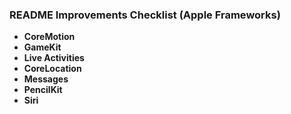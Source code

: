 ### README Improvements Checklist (Apple Frameworks)

- **CoreMotion**
- **GameKit**
- **Live Activities**
- **CoreLocation**
- **Messages**
- **PencilKit**
-  **Siri**


